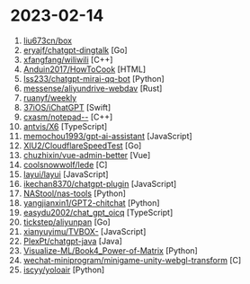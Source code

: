 # 2023-02-14

1. [liu673cn/box](https://github.com/liu673cn/box "TVbox开源版（空壳-自行配置）") 
2. [eryajf/chatgpt-dingtalk](https://github.com/eryajf/chatgpt-dingtalk "ChatGPT机器人在钉钉群聊中交互") [Go]
3. [xfangfang/wiliwili](https://github.com/xfangfang/wiliwili "专为手柄控制设计的第三方跨平台B站客户端，目前可以运行在PC全平台和Nintendo Switch上 | Yet another Bilibili client") [C++]
4. [Anduin2017/HowToCook](https://github.com/Anduin2017/HowToCook "程序员在家做饭方法指南。Programmer's guide about how to cook at home (Chinese only).") [HTML]
5. [lss233/chatgpt-mirai-qq-bot](https://github.com/lss233/chatgpt-mirai-qq-bot "🚀 一键部署！真正的 ChatGPT QQ 聊天机器人！支持 ChatGPT Plus，对话上下文，文字转图片发送，代理加速 (部分代码由 ChatGPT 生成）") [Python]
6. [messense/aliyundrive-webdav](https://github.com/messense/aliyundrive-webdav "阿里云盘 WebDAV 服务") [Rust]
7. [ruanyf/weekly](https://github.com/ruanyf/weekly "科技爱好者周刊，每周五发布") 
8. [37iOS/iChatGPT](https://github.com/37iOS/iChatGPT "OpenAI ChatGPT SwiftUI app for iOS, iPadOS, macOS") [Swift]
9. [cxasm/notepad--](https://github.com/cxasm/notepad-- "一个支持windows/linux/mac的文本编辑器，目标是要替换notepad++，来自中国。") [C++]
10. [antvis/X6](https://github.com/antvis/X6 "🚀 JavaScript diagramming library that uses SVG and HTML for rendering.") [TypeScript]
11. [memochou1993/gpt-ai-assistant](https://github.com/memochou1993/gpt-ai-assistant "OpenAI + LINE + Vercel = GPT AI Assistant") [JavaScript]
12. [XIU2/CloudflareSpeedTest](https://github.com/XIU2/CloudflareSpeedTest "🌩「自选优选 IP」测试 Cloudflare CDN 延迟和速度，获取最快 IP (IPv4 / IPv6)！另外也支持其他 CDN / 网站 IP ~") [Go]
13. [chuzhixin/vue-admin-better](https://github.com/chuzhixin/vue-admin-better "🚀🚀🚀vue admin,vue3 admin,vue3.0 admin,vue后台管理,vue-admin,vue3.0-admin,admin,vue-admin,vue-element-admin,ant-design,vue-admin-beautiful-pro,vab admin pro,vab admin plus,vue admin plus,vue admin pro") [Vue]
14. [coolsnowwolf/lede](https://github.com/coolsnowwolf/lede "Lean's LEDE source") [C]
15. [layui/layui](https://github.com/layui/layui "一套遵循原生态开发模式的 Web UI 组件库，采用自身轻量级模块化规范，易上手，可以更简单快速地构建网页界面。") [JavaScript]
16. [ikechan8370/chatgpt-plugin](https://github.com/ikechan8370/chatgpt-plugin "云崽qq机器人的chatgpt插件") [JavaScript]
17. [NAStool/nas-tools](https://github.com/NAStool/nas-tools "NAS媒体库管理工具") [Python]
18. [yangjianxin1/GPT2-chitchat](https://github.com/yangjianxin1/GPT2-chitchat "GPT2 for Chinese chitchat/用于中文闲聊的GPT2模型(实现了DialoGPT的MMI思想)") [Python]
19. [easydu2002/chat_gpt_oicq](https://github.com/easydu2002/chat_gpt_oicq "ChatGPT qq机器人 谁不想拥有一只可爱的猫娘呢~") [TypeScript]
20. [tickstep/aliyunpan](https://github.com/tickstep/aliyunpan "阿里云盘命令行客户端，支持webdav文件服务，支持JavaScript插件，支持同步备份功能。") [Go]
21. [xianyuyimu/TVBOX-](https://github.com/xianyuyimu/TVBOX- "一木TVBOX自用") [JavaScript]
22. [PlexPt/chatgpt-java](https://github.com/PlexPt/chatgpt-java "ChatGPT Java SDK. Lightweight package for interacting with ChatGPT's API by OpenAI. Uses reverse engineered official API. ChatGPT 聊天机器人 Java 版. 开箱即用.") [Java]
23. [Visualize-ML/Book4_Power-of-Matrix](https://github.com/Visualize-ML/Book4_Power-of-Matrix "Book_4_《矩阵力量》 | 鸢尾花书：从加减乘除到机器学习；本册有，584幅图，81个代码文件，其中18个Streamlit App；状态：清华社五审五校中；Github稿件基本稳定，欢迎提意见，会及时修改") [Python]
24. [wechat-miniprogram/minigame-unity-webgl-transform](https://github.com/wechat-miniprogram/minigame-unity-webgl-transform "") [C]
25. [iscyy/yoloair](https://github.com/iscyy/yoloair "🔥🔥🔥YOLOv5, YOLOv6, YOLOv7, YOLOv8, PPYOLOE, YOLOX, YOLOR, YOLOv4, YOLOv3, Transformer, Attention, TOOD and Improved-YOLOv5-YOLOv7... Support to improve backbone, neck, head, loss, IoU, NMS and other modules🚀") [Python]
